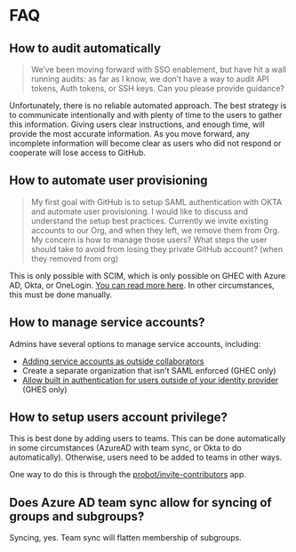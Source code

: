 # FAQ

## How to audit automatically

> We’ve been moving forward with SSO enablement, but have hit a wall running audits: as far as I know, we don’t have a way to audit API tokens, Auth tokens, or SSH keys. Can you please provide guidance?

Unfortunately, there is no reliable automated approach. The best strategy is to communicate intentionally and with plenty of time to the users to gather this information. Giving users clear instructions, and enough time, will provide the most accurate information. As you move forward, any incomplete information will become clear as users who did not respond or cooperate will lose access to GitHub.

## How to automate user provisioning

> My first goal with GitHub is to setup SAML authentication with OKTA and automate user provisioning. I would like to discuss and understand the setup best practices. Currently we invite existing accounts to our Org, and when they left, we remove them from Org. My concern is how to manage those users? What steps the user should take to avoid from losing they private GitHub account? (when they removed from org)

This is only possible with SCIM, which is only possible on GHEC with Azure AD, Okta, or OneLogin. [You can read more here](https://help.github.com/en/github/setting-up-and-managing-organizations-and-teams/about-scim). In other circumstances, this must be done manually.

## How to manage service accounts?

Admins have several options to manage service accounts, including:
- [Adding service accounts as outside collaborators](https://help.github.com/en/github/setting-up-and-managing-organizations-and-teams/adding-outside-collaborators-to-repositories-in-your-organization)
- Create a separate organization that isn't SAML enforced (GHEC only)
- [Allow built in authentication for users outside of your identity provider](https://help.github.com/en/enterprise/2.19/admin/user-management/allowing-built-in-authentication-for-users-outside-your-identity-provider) (GHES only)

## How to setup users account privilege?

This is best done by adding users to teams. This can be done automatically in some circumstances (AzureAD with team sync, or Okta to do automatically). Otherwise, users need to be added to teams in other ways.

One way to do this is through the [probot/invite-contributors](https://probot.github.io/apps/invite-contributors/) app.

## Does Azure AD team sync allow for syncing of groups and subgroups?

Syncing, yes. Team sync will flatten membership of subgroups. 
